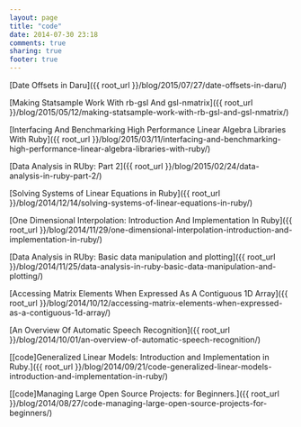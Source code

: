 ```yaml
---
layout: page
title: "code"
date: 2014-07-30 23:18
comments: true
sharing: true
footer: true
---
```


[Date Offsets in Daru]({{ root_url }}/blog/2015/07/27/date-offsets-in-daru/)

[Making Statsample Work With rb-gsl And gsl-nmatrix]({{ root_url }}/blog/2015/05/12/making-statsample-work-with-rb-gsl-and-gsl-nmatrix/)

[Interfacing And Benchmarking High Performance Linear Algebra Libraries With Ruby]({{ root_url }}/blog/2015/03/11/interfacing-and-benchmarking-high-performance-linear-algebra-libraries-with-ruby/)

[Data Analysis in RUby: Part 2]({{ root_url }}/blog/2015/02/24/data-analysis-in-ruby-part-2/)

[Solving Systems of Linear Equations in Ruby]({{ root_url }}/blog/2014/12/14/solving-systems-of-linear-equations-in-ruby/)

[One Dimensional Interpolation: Introduction And Implementation In Ruby]({{ root_url }}/blog/2014/11/29/one-dimensional-interpolation-introduction-and-implementation-in-ruby/)

[Data Analysis in RUby: Basic data manipulation and plotting]({{ root_url }}/blog/2014/11/25/data-analysis-in-ruby-basic-data-manipulation-and-plotting/)

[Accessing Matrix Elements When Expressed As A Contiguous 1D Array]({{ root_url }}/blog/2014/10/12/accessing-matrix-elements-when-expressed-as-a-contiguous-1d-array/)

[An Overview Of Automatic Speech Recognition]({{ root_url }}/blog/2014/10/01/an-overview-of-automatic-speech-recognition/)

[[code]Generalized Linear Models: Introduction and Implementation in Ruby.]({{ root_url }}/blog/2014/09/21/code-generalized-linear-models-introduction-and-implementation-in-ruby/)

[[code]Managing Large Open Source Projects: for Beginners.]({{ root_url }}/blog/2014/08/27/code-managing-large-open-source-projects-for-beginners/)